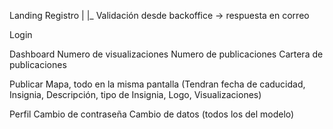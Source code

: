 Landing
Registro
  |
  |_ Validación desde backoffice -> respuesta en correo

Login

Dashboard
  Numero de visualizaciones
  Numero de publicaciones
  Cartera de publicaciones

Publicar
  Mapa, todo en la misma pantalla (Tendran fecha de caducidad, Insignia, Descripción, tipo de Insignia, Logo, Visualizaciones)

Perfil
  Cambio de contraseña
  Cambio de datos (todos los del modelo)




